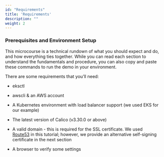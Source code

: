 ```yaml
---
id: "Requirements"
title: 'Requirements'
description: ""
weight: 2
---
```


### Prerequisites and Environment Setup

This microcourse is a technical rundown of what you should expect and do, and how everything ties together. While you can read each section to understand the fundamentals and procedure, you can also copy and paste these commands to run the demo in your environment.

There are some requirements that you’ll need:

- eksctl

- awscli & an AWS account

- A Kubernetes environment with load balancer support (we used EKS for our example)

- The latest version of Calico (v3.30.0 or above)

- A valid domain - this is required for the SSL certificate. We used [Route53](https://docs.aws.amazon.com/Route53/latest/DeveloperGuide/domain-register.html) in this tutorial; however, we provide an alternative self-signing certificate in the next section

- A browser to verify some settings
